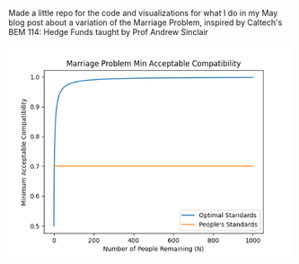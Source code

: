 Made a little repo for the code and visualizations for what I do in my May blog post about a variation of the Marriage Problem, inspired by Caltech's BEM 114: Hedge Funds taught by Prof Andrew Sinclair

![Alt text](marriage_line_plot.png "Marriage Problem Min Acceptable Compatibility")
